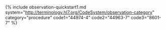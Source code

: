 
{% include observation-quickstart1.md system="http://terminology.hl7.org/CodeSystem/observation-category" category="procedure" code1="44974-4" code2="44963-7" code3="8601-7" %}